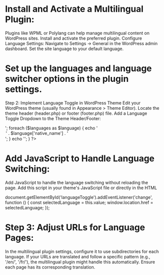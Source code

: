 # Install and Activate a Multilingual Plugin:

Plugins like WPML or Polylang can help manage multilingual content on WordPress sites. Install and activate the preferred plugin.
Configure Language Settings:
Navigate to Settings -> General in the WordPress admin dashboard.
Set the site language to your default language.

# Set up the languages and language switcher options in the plugin settings.
Step 2: Implement Language Toggle in WordPress Theme
Edit your WordPress theme (usually found in Appearance > Theme Editor).
Locate the theme header (header.php) or footer (footer.php) file.
Add a Language Toggle Dropdown to the Theme Header/Footer:


<!-- Inside header.php or footer.php Add-->
<div class="language-dropdown">
    <?php
    $languages = icl_get_languages();
    if (!empty($languages)) {
        echo '<select id="languageToggle">';
        foreach ($languages as $language) {
            echo '<option value="' . $language['url'] . '">' . $language['native_name'] . '</option>';
        }
        echo '</select>';
    }
    ?>
</div>

# Add JavaScript to Handle Language Switching:
Add JavaScript to handle the language switching without reloading the page.
Add this script in your theme's JavaScript file or directly in the HTML

<!-- Javascript file code-->
document.getElementById('languageToggle').addEventListener('change', function () {
    const selectedLanguage = this.value;
    window.location.href = selectedLanguage;
});

# Step 3: Adjust URLs for Language Pages:
In the multilingual plugin settings, configure it to use subdirectories for each language.
If your URLs are translated and follow a specific pattern (e.g., '/en/', '/fr/'), the multilingual plugin might handle this automatically.
Ensure each page has its corresponding translation.